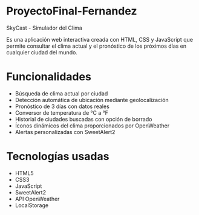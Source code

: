 # ProyectoFinal-Fernandez

SkyCast - Simulador del Clima

Es una aplicación web interactiva creada con HTML, CSS y JavaScript que permite consultar el clima actual y el pronóstico de los próximos días en cualquier ciudad del mundo.

# Funcionalidades

- Búsqueda de clima actual por ciudad
- Detección automática de ubicación mediante geolocalización
- Pronóstico de 3 días con datos reales
- Conversor de temperatura de °C a °F
- Historial de ciudades buscadas con opción de borrado
- Íconos dinámicos del clima proporcionados por OpenWeather
- Alertas personalizadas con SweetAlert2


# Tecnologías usadas

- HTML5
- CSS3
- JavaScript
- SweetAlert2
- API OpenWeather
- LocalStorage